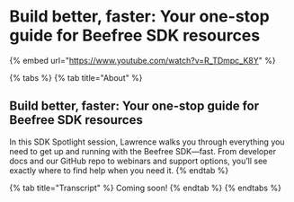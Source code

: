# Build better, faster: Your one-stop guide for Beefree SDK resources

{% embed url="https://www.youtube.com/watch?v=R_TDmpc_K8Y" %}

{% tabs %}
{% tab title="About" %}
## Build better, faster: Your one-stop guide for Beefree SDK resources

In this SDK Spotlight session, Lawrence walks you through everything you need to get up and running with the Beefree SDK—fast. From developer docs and our GitHub repo to webinars and support options, you’ll see exactly where to find help when you need it.
{% endtab %}

{% tab title="Transcript" %}
Coming soon!
{% endtab %}
{% endtabs %}
